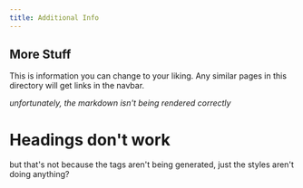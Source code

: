 ```yaml
---
title: Additional Info
---
```


## More Stuff

This is information you can change to your liking. Any similar pages in this directory will get links in the navbar.

_unfortunately, the markdown isn't being rendered correctly_

# Headings don't work

but that's not because the tags aren't being generated, just the styles aren't doing anything?
